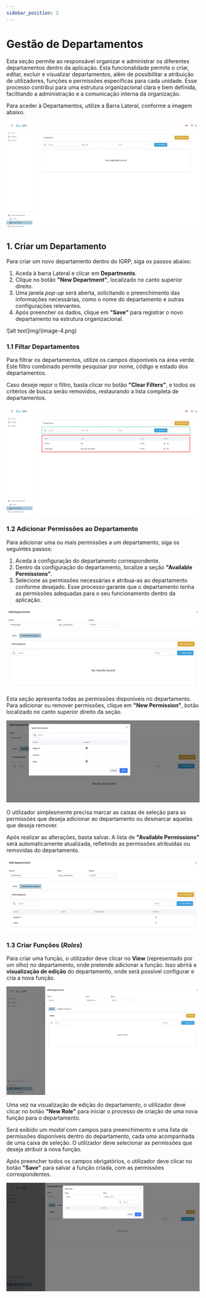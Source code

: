```yaml
---
sidebar_position: 2
---
```


# Gestão de Departamentos

Esta seção permite ao responsável organizar e administrar os diferentes departamentos dentro da aplicação. Esta funcionalidade permite o criar, editar, excluir e visualizar departamentos, além de possibilitar a atribuição de utilizadores, funções e permissões específicas para cada unidade. Esse processo contribui para uma estrutura organizacional clara e bem definida, facilitando a administração e a comunicação interna da organização.

Para aceder à Departamentos, utilize a Barra Lateral, conforme a imagem abaixo.

![alt text](img/image-3.png)

## 1. Criar um Departamento

Para criar um novo departamento dentro do IGRP, siga os passos abaixo:

1. Aceda à barra Lateral e clicar em **Departments**.
2. Clique no botão **"New Department"**, localizado no canto superior direito.
3. Uma janela _pop-up_ será aberta, solicitando o preenchimento das informações necessárias, como o nome do departamento e outras configurações relevantes.
4. Após preencher os dados, clique em **"Save"** para registrar o novo departamento na estrutura organizacional.

![alt text]img/(image-4.png)

### 1.1 Filtar Departamentos

Para filtrar os departamentos, utilize os campos disponíveis na área verde. Este filtro combinado permite pesquisar por nome, código e estado dos departamentos.

Caso deseje repor o filtro, basta clicar no botão **"Clear Filters"**, e todos os critérios de busca serão removidos, restaurando a lista completa de departamentos.

![alt text](img/image-5.png)

### 1.2 Adicionar Permissões ao Departamento

Para adicionar uma ou mais permissões a um departamento, siga os seguintes passos:

1. Aceda à configuração do departamento correspondente.
2. Dentro da configuração do departamento, localize a seção **"Available Permissions"**.
3. Selecione as permissões necessárias e atribua-as ao departamento conforme desejado.
Esse processo garante que o departamento tenha as permissões adequadas para o seu funcionamento dentro da aplicação.

![alt text](img/image-6.png)

Esta seção apresenta todas as permissões disponíveis no departamento.
Para adicionar ou remover permissões, clique em **"New Permission"**, botão localizado no canto superior direito da seção.

![alt text](img/image-7.png)

O utilizador simplesmente precisa marcar as caixas de seleção para as permissões que deseja adicionar ao departamento ou desmarcar aquelas que deseja remover.

Após realizar as alterações, basta salvar. A lista de **"Available Permissions"** será automaticamente atualizada, refletindo as permissões atribuídas ou removidas do departamento.

![alt text](img/image-8.png)

### 1.3 Criar Funções (_Roles_)

Para criar uma função, o utilizador deve clicar no **View** (representado por um olho) no departamento, onde pretende adicionar a função. Isso abrirá a **visualização de edição** do departamento, onde será possível configurar e cria a nova função.

![alt text](img/image-9.png)

Uma vez na visualização de edição do departamento, o utilizador deve clicar no botão **"New Role"** para iniciar o processo de criação de uma nova função para o departamento.

Será exibido um _modal_ com campos para preenchimento e uma lista de permissões disponíveis dentro do departamento, cada uma acompanhada de uma caixa de seleção. O utilizador deve selecionar as permissões que deseja atribuir à nova função.

Após preencher todos os campos obrigatórios, o utilizador deve clicar no botão **"Save"** para salvar a função criada, com as permissões correspondentes.

![alt text](img/image-10.png)
